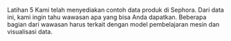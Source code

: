 Latihan 5
Kami telah menyediakan contoh data produk di Sephora. Dari data ini, kami ingin tahu wawasan apa yang bisa Anda
dapatkan. Beberapa bagian dari wawasan harus terkait dengan model pembelajaran mesin dan visualisasi data.
